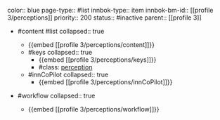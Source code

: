 color:: blue
page-type:: #list
innbok-type:: item
innbok-bm-id:: [[profile 3/perceptions]]
priority:: 200
status:: #inactive
parent:: [[profile 3]]

- #content #list
  collapsed:: true
	- {{embed [[profile 3/perceptions/content]]}}
  - #keys
    collapsed:: true
	  - {{embed [[profile 3/perceptions/keys]]}}
	  - #class: [perception](https://go.innbok.com/#/page/innBoK%2Fclass%2Fperception)
  - #innCoPilot
    collapsed:: true
	  - {{embed [[profile 3/perceptions/innCoPilot]]}}

- #workflow
  collapsed:: true
	- {{embed [[profile 3/perceptions/workflow]]}}

